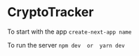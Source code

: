 # CryptoTracker

To start with the app  `create-next-app name`

To run the server   `npm dev  or  yarn dev`
